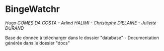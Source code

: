 # BingeWatchr
*Hugo GOMES DA COSTA - Arlind HALIMI - Christophe DIELAINE - Juliette DURAND*

Base de donnée à télécharger dans le dossier "database" - Documentation générée dans le dossier "docs"